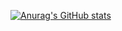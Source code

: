 [![Anurag's GitHub stats](https://github-readme-stats.vercel.app/api?username=ajesses&show_icons=true&theme=onedark)](https://github.com/anuraghazra/github-readme-stats)
